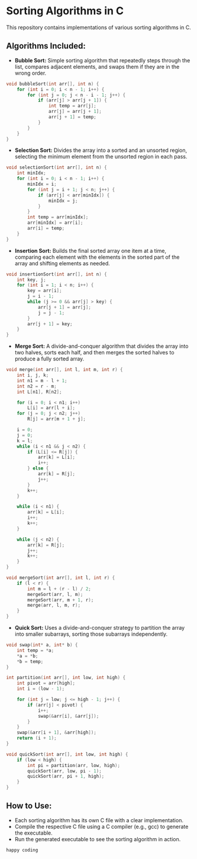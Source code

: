 # Sorting Algorithms in C

This repository contains implementations of various sorting algorithms in C.

## Algorithms Included:

- **Bubble Sort:** Simple sorting algorithm that repeatedly steps through the list, compares adjacent elements, and swaps them if they are in the wrong order.

```c
void bubbleSort(int arr[], int n) {
    for (int i = 0; i < n - 1; i++) {
        for (int j = 0; j < n - i - 1; j++) {
            if (arr[j] > arr[j + 1]) {
                int temp = arr[j];
                arr[j] = arr[j + 1];
                arr[j + 1] = temp;
            }
        }
    }
}
```

- **Selection Sort:** Divides the array into a sorted and an unsorted region, selecting the minimum element from the unsorted region in each pass.

```c
void selectionSort(int arr[], int n) {
    int minIdx;
    for (int i = 0; i < n - 1; i++) {
        minIdx = i;
        for (int j = i + 1; j < n; j++) {
            if (arr[j] < arr[minIdx]) {
                minIdx = j;
            }
        }
        int temp = arr[minIdx];
        arr[minIdx] = arr[i];
        arr[i] = temp;
    }
}
```

- **Insertion Sort:** Builds the final sorted array one item at a time, comparing each element with the elements in the sorted part of the array and shifting elements as needed.

```c
void insertionSort(int arr[], int n) {
    int key, j;
    for (int i = 1; i < n; i++) {
        key = arr[i];
        j = i - 1;
        while (j >= 0 && arr[j] > key) {
            arr[j + 1] = arr[j];
            j = j - 1;
        }
        arr[j + 1] = key;
    }
}
```
- **Merge Sort:** A divide-and-conquer algorithm that divides the array into two halves, sorts each half, and then merges the sorted halves to produce a fully sorted array.

```c
void merge(int arr[], int l, int m, int r) {
    int i, j, k;
    int n1 = m - l + 1;
    int n2 = r - m;
    int L[n1], R[n2];

    for (i = 0; i < n1; i++)
        L[i] = arr[l + i];
    for (j = 0; j < n2; j++)
        R[j] = arr[m + 1 + j];

    i = 0;
    j = 0;
    k = l;
    while (i < n1 && j < n2) {
        if (L[i] <= R[j]) {
            arr[k] = L[i];
            i++;
        } else {
            arr[k] = R[j];
            j++;
        }
        k++;
    }

    while (i < n1) {
        arr[k] = L[i];
        i++;
        k++;
    }

    while (j < n2) {
        arr[k] = R[j];
        j++;
        k++;
    }
}

void mergeSort(int arr[], int l, int r) {
    if (l < r) {
        int m = l + (r - l) / 2;
        mergeSort(arr, l, m);
        mergeSort(arr, m + 1, r);
        merge(arr, l, m, r);
    }
}
```

- **Quick Sort:** Uses a divide-and-conquer strategy to partition the array into smaller subarrays, sorting those subarrays independently.

```c
void swap(int* a, int* b) {
    int temp = *a;
    *a = *b;
    *b = temp;
}

int partition(int arr[], int low, int high) {
    int pivot = arr[high];
    int i = (low - 1);

    for (int j = low; j <= high - 1; j++) {
        if (arr[j] < pivot) {
            i++;
            swap(&arr[i], &arr[j]);
        }
    }
    swap(&arr[i + 1], &arr[high]);
    return (i + 1);
}

void quickSort(int arr[], int low, int high) {
    if (low < high) {
        int pi = partition(arr, low, high);
        quickSort(arr, low, pi - 1);
        quickSort(arr, pi + 1, high);
    }
}
```

## How to Use:

- Each sorting algorithm has its own C file with a clear implementation.
- Compile the respective C file using a C compiler (e.g., gcc) to generate the executable.
- Run the generated executable to see the sorting algorithm in action.

`happy coding`

